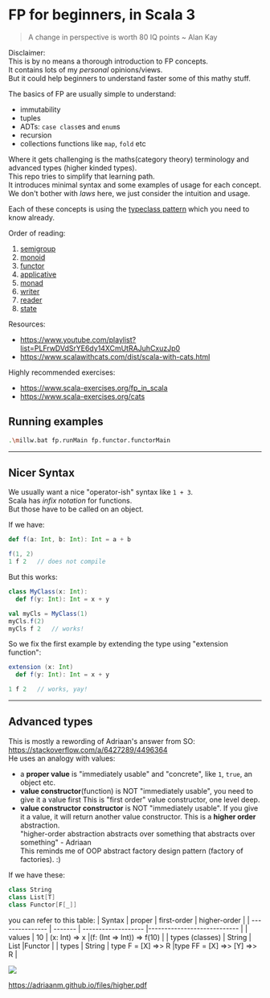 # FP for beginners, in Scala 3

> A change in perspective is worth 80 IQ points ~ Alan Kay


Disclaimer:  
This is by no means a thorough introduction to FP concepts.  
It contains lots of my *personal* opinions/views.  
But it could help beginners to understand faster some of this mathy stuff.

The basics of FP are usually simple to understand:
- immutability
- tuples
- ADTs: `case class`es and `enum`s
- recursion
- collections functions like `map`, `fold` etc


Where it gets challenging is the maths(category theory) terminology and advanced types (higher kinded types).  
This repo tries to simplify that learning path.  
It introduces minimal syntax and some examples of usage for each concept.  
We don't bother with *laws* here, we just consider the intuition and usage.  

Each of these concepts is using the [typeclass pattern](https://docs.scala-lang.org/scala3/book/ca-type-classes.html) which you need to know already.

Order of reading:  
1. [semigroup](https://github.com/sake92/fp4noobs/tree/main/fp/src/main/scala/fp/semigroup)
1. [monoid](https://github.com/sake92/fp4noobs/tree/main/fp/src/main/scala/fp/monoid)
1. [functor](https://github.com/sake92/fp4noobs/tree/main/fp/src/main/scala/fp/functor)
1. [applicative](https://github.com/sake92/fp4noobs/tree/main/fp/src/main/scala/fp/applicative)
1. [monad](https://github.com/sake92/fp4noobs/tree/main/fp/src/main/scala/fp/monad)
1. [writer](https://github.com/sake92/fp4noobs/tree/main/fp/src/main/scala/fp/writer)
1. [reader](https://github.com/sake92/fp4noobs/tree/main/fp/src/main/scala/fp/reader)
1. [state](https://github.com/sake92/fp4noobs/tree/main/fp/src/main/scala/fp/state)

Resources:
- https://www.youtube.com/playlist?list=PLFrwDVdSrYE6dy14XCmUtRAJuhCxuzJp0
- https://www.scalawithcats.com/dist/scala-with-cats.html

Highly recommended exercises:
- https://www.scala-exercises.org/fp_in_scala
- https://www.scala-exercises.org/cats

## Running examples

```bash
.\millw.bat fp.runMain fp.functor.functorMain
```

---
## Nicer Syntax
We usually want a nice "operator-ish" syntax like `1 + 3`.  
Scala has *infix notation* for functions.  
But those have to be called on an object. 

If we have:
```scala
def f(a: Int, b: Int): Int = a + b

f(1, 2)
1 f 2   // does not compile
```
But this works:
```scala
class MyClass(x: Int):
  def f(y: Int): Int = x + y

val myCls = MyClass(1)
myCls.f(2)
myCls f 2   // works!
```

So we fix the first example by extending the type using "extension function":
```scala
extension (x: Int)
  def f(y: Int): Int = x + y

1 f 2   // works, yay!
```



---

## Advanced types
This is mostly a rewording of Adriaan's answer from SO: https://stackoverflow.com/a/6427289/4496364  
He uses an analogy with values:
- a **proper value** is "immediately usable" and "concrete", like `1`, `true`, an object etc. 
- **value constructor**(function) is NOT "immediately usable", you need to give it a value first
This is "first order" value constructor, one level deep.
- **value constructor constructor** is NOT "immediately usable". If you give it a value, it will return another value constructor. This is a **higher order** abstraction.   
"higher-order abstraction abstracts over something that abstracts over something" - Adriaan   
This reminds me of OOP abstract factory design pattern (factory of factories). :)


If we have these:
```scala
class String
class List[T]
class Functor[F[_]]
```

you can refer to this table:
| Syntax          | proper  | first-order         | higher-order                  |
| --------------- | ------- | ------------------- |----------------------------   |
| values          | 10      | (x: Int) => x       |(f: (Int => Int)) => f(10)     |
| types (classes) | String  | List                |Functor                        |
| types           | String  | type F = [X] =>> R  |type FF = [X] =>> [Y] =>> R    |


![](https://i.stack.imgur.com/K0dwL.jpg)


https://adriaanm.github.io/files/higher.pdf



